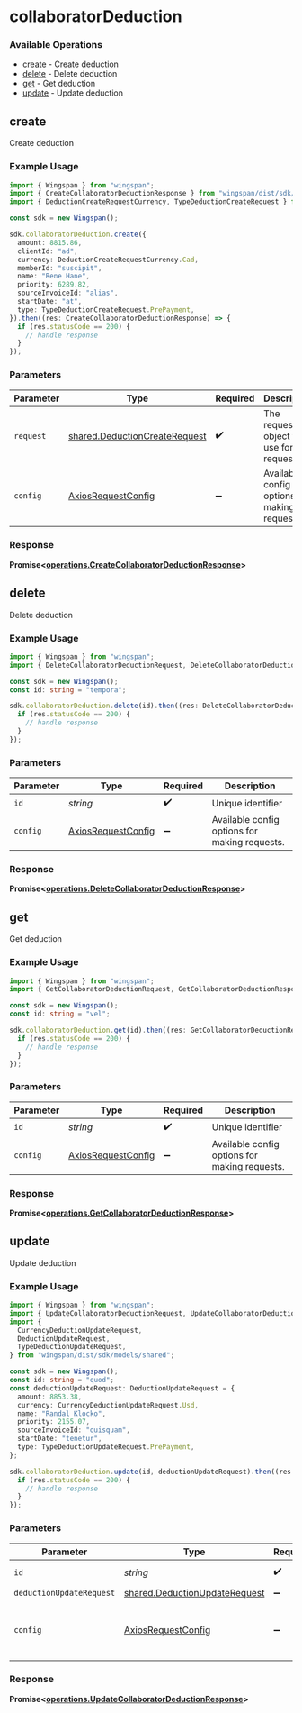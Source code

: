 # collaboratorDeduction

### Available Operations

* [create](#create) - Create deduction
* [delete](#delete) - Delete deduction
* [get](#get) - Get deduction
* [update](#update) - Update deduction

## create

Create deduction

### Example Usage

```typescript
import { Wingspan } from "wingspan";
import { CreateCollaboratorDeductionResponse } from "wingspan/dist/sdk/models/operations";
import { DeductionCreateRequestCurrency, TypeDeductionCreateRequest } from "wingspan/dist/sdk/models/shared";

const sdk = new Wingspan();

sdk.collaboratorDeduction.create({
  amount: 8815.86,
  clientId: "ad",
  currency: DeductionCreateRequestCurrency.Cad,
  memberId: "suscipit",
  name: "Rene Hane",
  priority: 6289.82,
  sourceInvoiceId: "alias",
  startDate: "at",
  type: TypeDeductionCreateRequest.PrePayment,
}).then((res: CreateCollaboratorDeductionResponse) => {
  if (res.statusCode == 200) {
    // handle response
  }
});
```

### Parameters

| Parameter                                                                      | Type                                                                           | Required                                                                       | Description                                                                    |
| ------------------------------------------------------------------------------ | ------------------------------------------------------------------------------ | ------------------------------------------------------------------------------ | ------------------------------------------------------------------------------ |
| `request`                                                                      | [shared.DeductionCreateRequest](../../models/shared/deductioncreaterequest.md) | :heavy_check_mark:                                                             | The request object to use for the request.                                     |
| `config`                                                                       | [AxiosRequestConfig](https://axios-http.com/docs/req_config)                   | :heavy_minus_sign:                                                             | Available config options for making requests.                                  |


### Response

**Promise<[operations.CreateCollaboratorDeductionResponse](../../models/operations/createcollaboratordeductionresponse.md)>**


## delete

Delete deduction

### Example Usage

```typescript
import { Wingspan } from "wingspan";
import { DeleteCollaboratorDeductionRequest, DeleteCollaboratorDeductionResponse } from "wingspan/dist/sdk/models/operations";

const sdk = new Wingspan();
const id: string = "tempora";

sdk.collaboratorDeduction.delete(id).then((res: DeleteCollaboratorDeductionResponse) => {
  if (res.statusCode == 200) {
    // handle response
  }
});
```

### Parameters

| Parameter                                                    | Type                                                         | Required                                                     | Description                                                  |
| ------------------------------------------------------------ | ------------------------------------------------------------ | ------------------------------------------------------------ | ------------------------------------------------------------ |
| `id`                                                         | *string*                                                     | :heavy_check_mark:                                           | Unique identifier                                            |
| `config`                                                     | [AxiosRequestConfig](https://axios-http.com/docs/req_config) | :heavy_minus_sign:                                           | Available config options for making requests.                |


### Response

**Promise<[operations.DeleteCollaboratorDeductionResponse](../../models/operations/deletecollaboratordeductionresponse.md)>**


## get

Get deduction

### Example Usage

```typescript
import { Wingspan } from "wingspan";
import { GetCollaboratorDeductionRequest, GetCollaboratorDeductionResponse } from "wingspan/dist/sdk/models/operations";

const sdk = new Wingspan();
const id: string = "vel";

sdk.collaboratorDeduction.get(id).then((res: GetCollaboratorDeductionResponse) => {
  if (res.statusCode == 200) {
    // handle response
  }
});
```

### Parameters

| Parameter                                                    | Type                                                         | Required                                                     | Description                                                  |
| ------------------------------------------------------------ | ------------------------------------------------------------ | ------------------------------------------------------------ | ------------------------------------------------------------ |
| `id`                                                         | *string*                                                     | :heavy_check_mark:                                           | Unique identifier                                            |
| `config`                                                     | [AxiosRequestConfig](https://axios-http.com/docs/req_config) | :heavy_minus_sign:                                           | Available config options for making requests.                |


### Response

**Promise<[operations.GetCollaboratorDeductionResponse](../../models/operations/getcollaboratordeductionresponse.md)>**


## update

Update deduction

### Example Usage

```typescript
import { Wingspan } from "wingspan";
import { UpdateCollaboratorDeductionRequest, UpdateCollaboratorDeductionResponse } from "wingspan/dist/sdk/models/operations";
import {
  CurrencyDeductionUpdateRequest,
  DeductionUpdateRequest,
  TypeDeductionUpdateRequest,
} from "wingspan/dist/sdk/models/shared";

const sdk = new Wingspan();
const id: string = "quod";
const deductionUpdateRequest: DeductionUpdateRequest = {
  amount: 8853.38,
  currency: CurrencyDeductionUpdateRequest.Usd,
  name: "Randal Klocko",
  priority: 2155.07,
  sourceInvoiceId: "quisquam",
  startDate: "tenetur",
  type: TypeDeductionUpdateRequest.PrePayment,
};

sdk.collaboratorDeduction.update(id, deductionUpdateRequest).then((res: UpdateCollaboratorDeductionResponse) => {
  if (res.statusCode == 200) {
    // handle response
  }
});
```

### Parameters

| Parameter                                                                      | Type                                                                           | Required                                                                       | Description                                                                    |
| ------------------------------------------------------------------------------ | ------------------------------------------------------------------------------ | ------------------------------------------------------------------------------ | ------------------------------------------------------------------------------ |
| `id`                                                                           | *string*                                                                       | :heavy_check_mark:                                                             | Unique identifier                                                              |
| `deductionUpdateRequest`                                                       | [shared.DeductionUpdateRequest](../../models/shared/deductionupdaterequest.md) | :heavy_minus_sign:                                                             | N/A                                                                            |
| `config`                                                                       | [AxiosRequestConfig](https://axios-http.com/docs/req_config)                   | :heavy_minus_sign:                                                             | Available config options for making requests.                                  |


### Response

**Promise<[operations.UpdateCollaboratorDeductionResponse](../../models/operations/updatecollaboratordeductionresponse.md)>**

